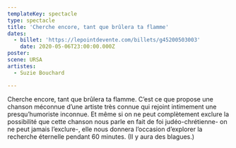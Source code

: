 ```yaml
---
templateKey: spectacle
type: spectacle
title: 'Cherche encore, tant que brûlera ta flamme'
dates: 
  - billet: 'https://lepointdevente.com/billets/g45200503003'
    date: 2020-05-06T23:00:00.000Z
poster: 
scene: URSA
artistes:
  - Suzie Bouchard

---
```

Cherche encore, tant que brûlera ta flamme. C’est ce que propose une chanson méconnue d’une artiste très connue qui rejoint intimement une presqu’humoriste inconnue. Et même si on ne peut complètement exclure la possibilité que cette chanson nous parle en fait de foi judéo-chrétienne- on ne peut jamais l’exclure-, elle nous donnera l’occasion d’explorer la recherche éternelle pendant 60 minutes. (Il y aura des blagues.)
